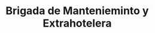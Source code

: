---
title: "Brigada de Mantenieminto y Extrahotelera"
url: /topes-de-collantes/brigada-de-mantenieminto-y-extrahotelera/
shop: Allgemein
---